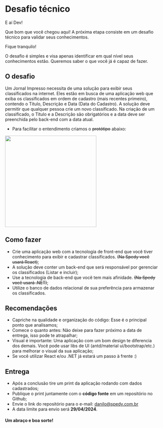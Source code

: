 # Desafio técnico 

E aí Dev!

Que bom que você chegou aqui! A próxima etapa consiste em um desafio técnico para validar seus conhecimentos.

Fique tranquilo! 

O desafio é simples e visa apenas identificar em qual nível seus conhecimentos estão. Queremos saber o que você já é capaz de fazer. 


## O desafio

Um Jornal Impresso necessita de uma solução para exibir seus classificados na internet. 
Eles estão em busca de uma aplicação web que exiba os classificados em ordem de cadastro (mais recentes primeiro), contendo o Título, Descrição e Data (Data do Cadastro).
A solução deve permitir que qualquer pessoa crie um novo classificado.
Na criação de um classificado, o Título e a Descrição são obrigatórios e a data deve ser preenchida pelo back-end com a data atual.

- Para facilitar o entendimento criamos o <del>protótipo</del> abaixo:
<img src="https://user-images.githubusercontent.com/7651244/105104880-7a12bd80-5a89-11eb-9ba0-71a7a621607b.png" height="300"/>

## Como fazer

- Crie uma aplicação web com a tecnologia de front-end que você tiver conhecimento para exibir e cadastrar classificados. <del>(Na Spedy você usará React)</del>;
- A solução deve conter um back-end que será responsável por gerenciar os classificados (Listar e incluir);
- Use a tecnologia de back-end que você tem mais afinidade. <del>(Na Spedy você usará .NET)</del>;
- Utilize o banco de dados relacional de sua preferência para armazenar os classificados.


## Recomendações
- Capriche na qualidade e organização do código: Esse é o principal ponto que analisamos;
- Comece o quanto antes: Não deixe para fazer próximo a data de entrega, isso pode te atrapalhar;
- Visual é importante: Uma aplicação com um bom design te diferencia dos demais. Você pode usar libs de UI (antd/material ui/bootstrap/etc.) para melhorar o visual da sua aplicação;
- Se você utilizar React e/ou .NET já estará um passo à frente :)

 
## Entrega
- Após a conclusão tire um print da aplicação rodando com dados cadastrados;
- Publique o print juntamente com o **código fonte** em um repositório no Github;
- Envie o link do repositório para o e-mail: danilo@spedy.com.br
- A data limite para envio será **29/04/2024**.

#### Um abraço e boa sorte!
